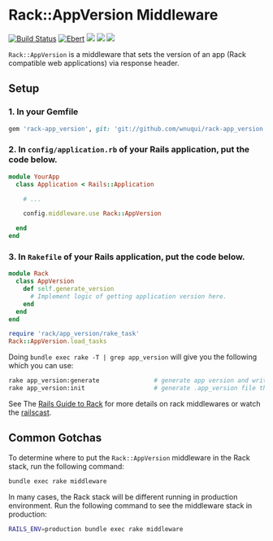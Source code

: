 # Rack::AppVersion Middleware
[![Build Status](https://semaphoreci.com/api/v1/wnuqui/rack-app_version/branches/master/badge.svg)](https://semaphoreci.com/wnuqui/rack-app_version) [![Ebert](https://ebertapp.io/github/wnuqui/rack-app_version.svg)](https://ebertapp.io/github/wnuqui/rack-app_version) <a href="https://codeclimate.com/github/wnuqui/rack-app_version"><img src="https://codeclimate.com/github/wnuqui/rack-app_version/badges/gpa.svg" /></a> <a href="https://codeclimate.com/github/wnuqui/rack-app_version"><img src="https://codeclimate.com/github/wnuqui/rack-app_version/badges/issue_count.svg" /></a> <a href="https://codeclimate.com/github/wnuqui/rack-app_version/coverage"><img src="https://codeclimate.com/github/wnuqui/rack-app_version/badges/coverage.svg" /></a>

`Rack::AppVersion` is a middleware that sets the version of an app (Rack compatible web applications) via response header.

## Setup

### 1. In your Gemfile

```ruby
gem 'rack-app_version', git: 'git://github.com/wnuqui/rack-app_version.git', branch: 'master'
```

### 2. In `config/application.rb` of your Rails application, put the code below.

```ruby
module YourApp
  class Application < Rails::Application

    # ...

    config.middleware.use Rack::AppVersion

  end
end
```

### 3. In `Rakefile` of your Rails application, put the code below.

```ruby
module Rack
  class AppVersion
    def self.generate_version
      # Implement logic of getting application version here.
    end
  end
end

require 'rack/app_version/rake_task'
Rack::AppVersion.load_tasks
```

Doing `bundle exec rake -T | grep app_version` will give you the following which you can use:

```bash
rake app_version:generate               # generate app version and write it in .app_version file
rake app_version:init                   # generate .app_version file that will contain application version
```

See The [Rails Guide to Rack](http://guides.rubyonrails.org/rails_on_rack.html) for more details on rack middlewares or watch the [railscast](http://railscasts.com/episodes/151-rack-middleware).

## Common Gotchas

To determine where to put the `Rack::AppVersion` middleware in the Rack stack, run the following command:

```bash
bundle exec rake middleware
```

In many cases, the Rack stack will be different running in production environment. Run the following command to see the middleware stack in production:

```bash
RAILS_ENV=production bundle exec rake middleware
```
